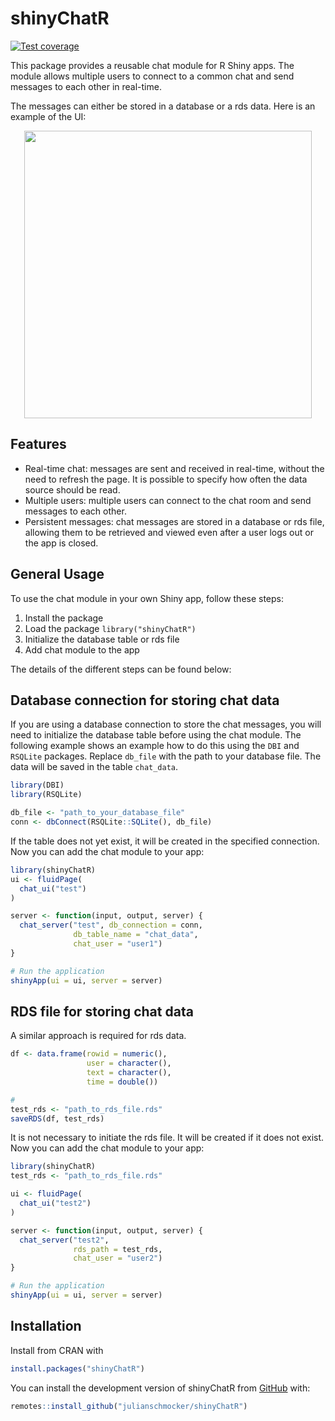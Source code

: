 
<!-- README.md is generated from README.Rmd. Please edit that file -->

# shinyChatR

<!-- badges: start -->

[![Test
coverage](https://github.com/julianschmocker/shinyChatR/actions/workflows/test-coverage.yaml/badge.svg)](https://github.com/julianschmocker/shinyChatR/actions/workflows/test-coverage.yaml)
<!-- badges: end -->

This package provides a reusable chat module for R Shiny apps. The
module allows multiple users to connect to a common chat and send
messages to each other in real-time.

The messages can either be stored in a database or a rds data. Here is
an example of the UI:
<center>
<img src="https://github.com/julianschmocker/shinyChatR/blob/master/vignettes/figures/example_chat.png?raw=true" width="460" />
</center>

## Features

-   Real-time chat: messages are sent and received in real-time, without
    the need to refresh the page. It is possible to specify how often
    the data source should be read.
-   Multiple users: multiple users can connect to the chat room and send
    messages to each other.
-   Persistent messages: chat messages are stored in a database or rds
    file, allowing them to be retrieved and viewed even after a user
    logs out or the app is closed.

## General Usage

To use the chat module in your own Shiny app, follow these steps:

1.  Install the package
2.  Load the package `library("shinyChatR")`
3.  Initialize the database table or rds file
4.  Add chat module to the app

The details of the different steps can be found below:

## Database connection for storing chat data

If you are using a database connection to store the chat messages, you
will need to initialize the database table before using the chat module.
The following example shows an example how to do this using the `DBI`
and `RSQLite` packages. Replace `db_file` with the path to your database
file. The data will be saved in the table `chat_data`.

``` r
library(DBI)
library(RSQLite)

db_file <- "path_to_your_database_file"
conn <- dbConnect(RSQLite::SQLite(), db_file)
```

If the table does not yet exist, it will be created in the specified
connection. Now you can add the chat module to your app:

``` r
library(shinyChatR)
ui <- fluidPage(
  chat_ui("test")
)

server <- function(input, output, server) {
  chat_server("test", db_connection = conn,
              db_table_name = "chat_data",
              chat_user = "user1")
}

# Run the application
shinyApp(ui = ui, server = server)
```

## RDS file for storing chat data

A similar approach is required for rds data.

``` r
df <- data.frame(rowid = numeric(),
                 user = character(),
                 text = character(),
                 time = double())

# 
test_rds <- "path_to_rds_file.rds"
saveRDS(df, test_rds)
```

It is not necessary to initiate the rds file. It will be created if it
does not exist. Now you can add the chat module to your app:

``` r
library(shinyChatR)
test_rds <- "path_to_rds_file.rds"

ui <- fluidPage(
  chat_ui("test2")
)

server <- function(input, output, server) {
  chat_server("test2", 
              rds_path = test_rds,
              chat_user = "user2")
}

# Run the application
shinyApp(ui = ui, server = server)
```

## Installation

Install from CRAN with

``` r
install.packages("shinyChatR")
```

You can install the development version of shinyChatR from
[GitHub](https://github.com/julianschmocker/shinyChatR) with:

``` r
remotes::install_github("julianschmocker/shinyChatR")
```
